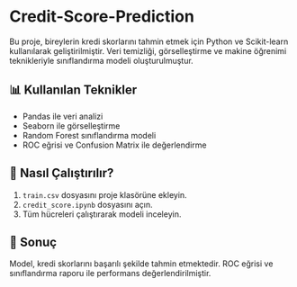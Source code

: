 # Credit-Score-Prediction

Bu proje, bireylerin kredi skorlarını tahmin etmek için Python ve Scikit-learn kullanılarak geliştirilmiştir. Veri temizliği, görselleştirme ve makine öğrenimi teknikleriyle sınıflandırma modeli oluşturulmuştur.

## 📊 Kullanılan Teknikler
- Pandas ile veri analizi
- Seaborn ile görselleştirme
- Random Forest sınıflandırma modeli
- ROC eğrisi ve Confusion Matrix ile değerlendirme

## 📁 Nasıl Çalıştırılır?
1. `train.csv` dosyasını proje klasörüne ekleyin.
2. `credit_score.ipynb` dosyasını açın.
3. Tüm hücreleri çalıştırarak modeli inceleyin.

## 📌 Sonuç
Model, kredi skorlarını başarılı şekilde tahmin etmektedir. ROC eğrisi ve sınıflandırma raporu ile performans değerlendirilmiştir.

